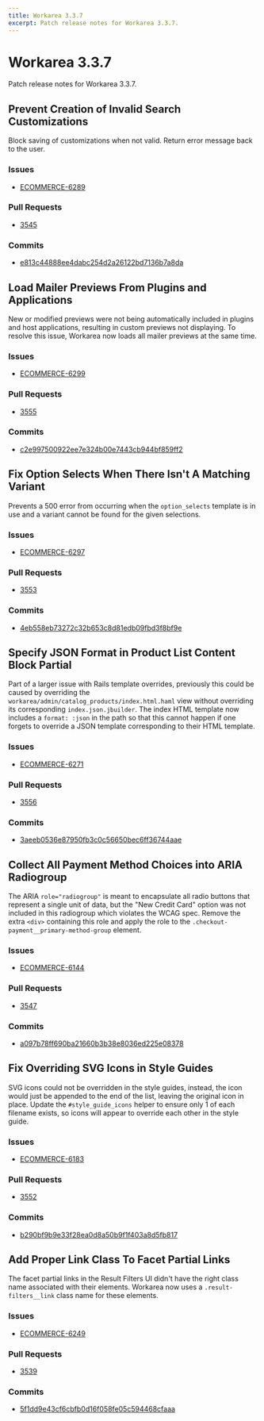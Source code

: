 ```yaml
---
title: Workarea 3.3.7
excerpt: Patch release notes for Workarea 3.3.7.
---
```


# Workarea 3.3.7

Patch release notes for Workarea 3.3.7.

## Prevent Creation of Invalid Search Customizations

Block saving of customizations when not valid. Return error message back
to the user.

### Issues

- [ECOMMERCE-6289](https://jira.tools.weblinc.com/browse/ECOMMERCE-6289)

### Pull Requests

- [3545](https://stash.tools.weblinc.com/projects/WL/repos/workarea/pull-requests/3545/overview)

### Commits

- [e813c44888ee4dabc254d2a26122bd7136b7a8da](https://stash.tools.weblinc.com/projects/WL/repos/workarea/commits/e813c44888ee4dabc254d2a26122bd7136b7a8da)


## Load Mailer Previews From Plugins and Applications

New or modified previews were not being automatically included in plugins and
host applications, resulting in custom previews not displaying. To resolve this
issue, Workarea now loads all mailer previews at the same time.

### Issues

- [ECOMMERCE-6299](https://jira.tools.weblinc.com/browse/ECOMMERCE-6299)

### Pull Requests

- [3555](https://stash.tools.weblinc.com/projects/WL/repos/workarea/pull-requests/3555/overview)

### Commits

- [c2e997500922ee7e324b00e7443cb944bf859ff2](https://stash.tools.weblinc.com/projects/WL/repos/workarea/commits/c2e997500922ee7e324b00e7443cb944bf859ff2)


## Fix Option Selects When There Isn't A Matching Variant

Prevents a 500 error from occurring when the `option_selects` template
is in use and a variant cannot be found for the given selections.

### Issues

- [ECOMMERCE-6297](https://jira.tools.weblinc.com/browse/ECOMMERCE-6297)

### Pull Requests

- [3553](https://stash.tools.weblinc.com/projects/WL/repos/workarea/pull-requests/3553/overview)

### Commits

- [4eb558eb73272c32b653c8d81edb09fbd3f8bf9e](https://stash.tools.weblinc.com/projects/WL/repos/workarea/commits/4eb558eb73272c32b653c8d81edb09fbd3f8bf9e)


## Specify JSON Format in Product List Content Block Partial

Part of a larger issue with Rails template overrides, previously this
could be caused by overriding the
`workarea/admin/catalog_products/index.html.haml` view without
overriding its corresponding `index.json.jbuilder`. The index
HTML template now includes a `format: :json` in the path so that this
cannot happen if one forgets to override a JSON template corresponding
to their HTML template.

### Issues

- [ECOMMERCE-6271](https://jira.tools.weblinc.com/browse/ECOMMERCE-6271)

### Pull Requests

- [3556](https://stash.tools.weblinc.com/projects/WL/repos/workarea/pull-requests/3556/overview)

### Commits

- [3aeeb0536e87950fb3c0c56650bec6ff36744aae](https://stash.tools.weblinc.com/projects/WL/repos/workarea/commits/3aeeb0536e87950fb3c0c56650bec6ff36744aae)


## Collect All Payment Method Choices into ARIA Radiogroup

The ARIA `role="radiogroup"` is meant to encapsulate all radio buttons
that represent a single unit of data, but the "New Credit Card" option
was not included in this radiogroup which violates the WCAG spec. Remove
the extra `<div>` containing this role and apply the role to the
`.checkout-payment__primary-method-group` element.

### Issues

- [ECOMMERCE-6144](https://jira.tools.weblinc.com/browse/ECOMMERCE-6144)

### Pull Requests

- [3547](https://stash.tools.weblinc.com/projects/WL/repos/workarea/pull-requests/3547/overview)

### Commits

- [a097b78ff690ba21660b3b38e8036ed225e08378](https://stash.tools.weblinc.com/projects/WL/repos/workarea/commits/a097b78ff690ba21660b3b38e8036ed225e08378)


## Fix Overriding SVG Icons in Style Guides

SVG icons could not be overridden in the style guides, instead, the icon
would just be appended to the end of the list, leaving the original icon
in place. Update the `#style_guide_icons` helper to ensure only 1 of each
filename exists, so icons will appear to override each other in the
style guide.

### Issues

- [ECOMMERCE-6183](https://jira.tools.weblinc.com/browse/ECOMMERCE-6183)

### Pull Requests

- [3552](https://stash.tools.weblinc.com/projects/WL/repos/workarea/pull-requests/3552/overview)

### Commits

- [b290bf9b9e33f28ea0d8a50b9f1f403a8d5fb817](https://stash.tools.weblinc.com/projects/WL/repos/workarea/commits/b290bf9b9e33f28ea0d8a50b9f1f403a8d5fb817)


## Add Proper Link Class To Facet Partial Links

The facet partial links in the Result Filters UI didn't have the right
class name associated with their elements. Workarea now uses a `.result-filters__link`
class name for these elements.

### Issues

- [ECOMMERCE-6249](https://jira.tools.weblinc.com/browse/ECOMMERCE-6249)

### Pull Requests

- [3539](https://stash.tools.weblinc.com/projects/WL/repos/workarea/pull-requests/3539/overview)

### Commits

- [5f1dd9e43cf6cbfb0d16f058fe05c594468cfaaa](https://stash.tools.weblinc.com/projects/WL/repos/workarea/commits/5f1dd9e43cf6cbfb0d16f058fe05c594468cfaaa)


